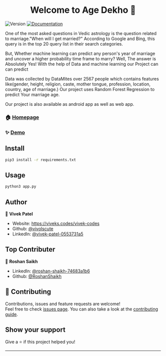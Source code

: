 <h1 align="center">Welcome to Age Dekho 👋</h1>
<p>
  <img alt="Version" src="https://img.shields.io/badge/version-2.0-blue.svg?cacheSeconds=2592000" />
  <a href="https://github.com/vivolscute/age_dekho" target="_blank">
    <img alt="Documentation" src="https://img.shields.io/badge/documentation-yes-brightgreen.svg" />
  </a>
</p> 

<p> One of the most asked questions in Vedic astrology is the question related to marriage.&#34;When will I get married?&#34; According to Google and Bing, this query is in the top 20 query list in their search categories.

But, Whether machine learning can predict any person's year of marriage and uncover a higher probability time frame to marry? Well, The answer is Absolutely Yes! With the help of Data and machine learning our Project can can predict 

Data was collected by DataMites over 2567 people which contains features like(gender, height, religion, caste, mother tongue, profession, location, country, age of marriage.) Our project uses Random Forest Regression to predict Your marriage age.

Our project is also available as android app as well as web app.
</p>

### 🏠 [Homepage](https://age-dekho.herokuapp.com/)

### ✨ [Demo](https://age-dekho.herokuapp.com/)

## Install

```sh
pip3 install -r requirements.txt 
```

## Usage

```sh
python3 app.py
```

## Author

👤 **Vivek Patel**

* Website: https://viveks.codes/vivek-codes
* Github: [@vivolscute](https://github.com/vivolscute)
* LinkedIn: [@vivek-patel-0553731a5](https://linkedin.com/in/vivek-patel-0553731a5)

## Top Contributer

👤 **Roshan Saikh**

* LinkedIn: [@roshan-shaikh-74683a1b6](https://linkedin.com/in//roshan-shaikh-74683a1b6)
* Github: [@RoshanShaikh](https://github.com/RoshanShaikh)


## 🤝 Contributing

Contributions, issues and feature requests are welcome!<br />Feel free to check [issues page](https://github.com/vivolscute/age_dekho/issues). You can also take a look at the [contributing guide](https://github.com/vivolscute/age_dekho/graphs/contributors).

## Show your support

Give a ⭐️ if this project helped you!

***
